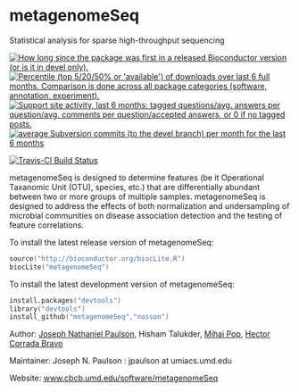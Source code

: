 metagenomeSeq
=============

Statistical analysis for sparse high-throughput sequencing

<a href="http://www.bioconductor.org/packages/devel/bioc/html/metagenomeSeq.html#since"><img border="0" src="http://www.bioconductor.org/shields/years-in-bioc/metagenomeSeq.svg" title="How long since the package was first in a released Bioconductor version (or is it in devel only)."></a> <a href="http://bioconductor.org/packages/stats/bioc/metagenomeSeq.html"><img border="0" src="http://www.bioconductor.org/shields/downloads/metagenomeSeq.svg" title="Percentile (top 5/20/50% or 'available') of downloads over last 6 full months. Comparison is done across all package categories (software, annotation, experiment)."></a> <a href="https://support.bioconductor.org/t/metagenomeSeq/"><img border="0" src="http://www.bioconductor.org/shields/posts/metagenomeSeq.svg" title="Support site activity, last 6 months: tagged questions/avg. answers per question/avg. comments per question/accepted answers, or 0 if no tagged posts."></a> <a href="http://www.bioconductor.org/packages/devel/bioc/html/metagenomeSeq.html#svn_source"><img border="0" src="http://www.bioconductor.org/shields/commits/bioc/metagenomeSeq.svg" title="average Subversion commits (to the devel branch) per month for the last 6 months"></a>

[![Travis-CI Build Status](https://travis-ci.org/HCBravoLab/metagenomeSeq.svg?branch=master)](https://travis-ci.org/HCBravoLab/metagenomeSeq)

metagenomeSeq is designed to determine features (be it Operational Taxanomic Unit (OTU), species, etc.) 
that are differentially abundant between two or more groups of multiple samples. metagenomeSeq is designed 
to address the effects of both normalization and undersampling of microbial communities on disease 
association detection and the testing of feature correlations.

To install the latest release version of metagenomeSeq:
```S
source("http://bioconductor.org/biocLite.R")
biocLite("metagenomeSeq")
```

To install the latest development version of metagenomeSeq:
```S
install.packages("devtools")
library("devtools")
install_github("metagenomeSeq","nosson")
```

Author: [Joseph Nathaniel Paulson](http://www.cbcb.umd.edu/~jpaulson), Hisham Talukder, [Mihai Pop](http://www.cbcb.umd.edu/~mpop), [Hector Corrada Bravo](http://www.cbcb.umd.edu/~hcorrada)

Maintainer: Joseph N. Paulson : jpaulson at umiacs.umd.edu

Website: www.cbcb.umd.edu/software/metagenomeSeq
